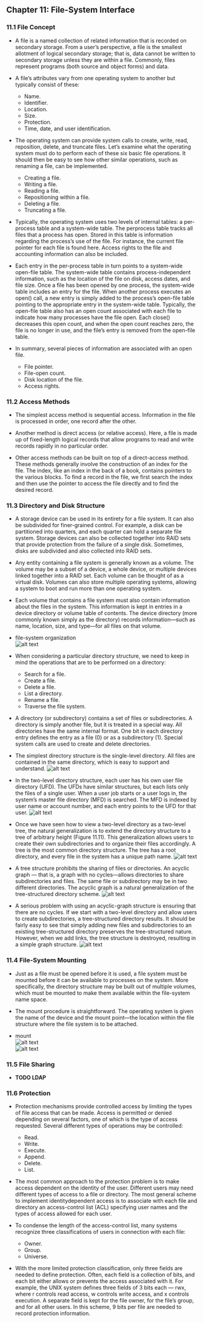 ## Chapter 11: File-System Interface

### 11.1 File Concept

- A file is a named collection of related information that is recorded on secondary storage. From a user’s perspective, a file is the smallest allotment of logical secondary storage; that is, data cannot be written to secondary storage unless they are within a file. Commonly, files represent programs (both source and object forms) and data.

- A file’s attributes vary from one operating system to another but typically consist of these:
	- Name.
	- Identifier.
	- Location.
	- Size.
	- Protection.
	- Time, date, and user identification.

- The operating system can provide system calls to create, write, read, reposition, delete, and truncate files. Let’s examine what the operating system must do to perform each of these six basic file operations. It should then be easy to see how other similar operations, such as renaming a file, can be implemented.
	- Creating a file.
	- Writing a file.
	- Reading a file.
	- Repositioning within a file.
	- Deleting a file.
	- Truncating a file.

- Typically, the operating system uses two levels of internal tables: a per-process table and a system-wide table. The perprocess table tracks all files that a process has open. Stored in this table is information regarding the process’s use of the file. For instance, the current file pointer for each file is found here. Access rights to the file and accounting information can also be included.

- Each entry in the per-process table in turn points to a system-wide open-file table. The system-wide table contains process-independent information, such as the location of the file on disk, access dates, and file size. Once a file has been opened by one process, the system-wide table includes an entry for the file. When another process executes an open() call, a new entry is simply added to the process’s open-file table pointing to the appropriate entry in the system-wide table. Typically, the open-file table also has an open count associated with each file to indicate how many processes have the file open. Each close() decreases this open count, and when the open count reaches zero, the file is no longer in use, and the file’s entry is removed from the open-file table.

- In summary, several pieces of information are associated with an open file.
	- File pointer.
	- File-open count.
	- Disk location of the file.
	- Access rights.

### 11.2 Access Methods

- The simplest access method is sequential access. Information in the file is processed in order, one record after the other.

- Another method is direct access (or relative access). Here, a file is made up of fixed-length logical records that allow programs to read and write records rapidly in no particular order.

- Other access methods can be built on top of a direct-access method. These methods generally involve the construction of an index for the file. The index, like an index in the back of a book, contains pointers to the various blocks. To find a record in the file, we first search the index and then use the pointer to access the file directly and to find the desired record.

### 11.3 Directory and Disk Structure

- A storage device can be used in its entirety for a file system. It can also be subdivided for finer-grained control. For example, a disk can be partitioned into quarters, and each quarter can hold a separate file system. Storage devices can also be collected together into RAID sets that provide protection from the failure of a single disk. Sometimes, disks are subdivided and also collected into RAID sets.

- Any entity containing a file system is generally known as a volume. The volume may be a subset of a device, a whole device, or multiple devices linked together into a RAID set. Each volume can be thought of as a virtual disk. Volumes can also store multiple operating systems, allowing a system to boot and run more than one operating system.

- Each volume that contains a file system must also contain information about the files in the system. This information is kept in entries in a device directory or volume table of contents. The device directory (more commonly known simply as the directory) records information—such as name, location, size, and type—for all files on that volume.

- file-system organization  
![alt text](img/fig_11_1_File_system_organization.PNG)  

- When considering a particular directory structure, we need to keep in mind the operations that are to be performed on a directory:
	- Search for a file.
	- Create a file.
	- Delete a file.
	- List a directory.
	- Rename a file.
	- Traverse the file system.

- A directory (or subdirectory) contains a set of files or subdirectories. A directory is simply another file, but it is treated in a special way. All directories have the same internal format. One bit in each directory entry defines the entry as a file (0) or as a subdirectory (1). Special system calls are used to create and delete directories.

- The simplest directory structure is the single-level directory. All files are contained in the same directory, which is easy to support and understand.
![alt text](img/fig_11_2_Single_level_directory.PNG)  

- In the two-level directory structure, each user has his own user file directory (UFD). The UFDs have similar structures, but each lists only the files of a single user. When a user job starts or a user logs in, the system’s master file directory (MFD) is searched. The MFD is indexed by user name or account number, and each entry points to the UFD for that user.
![alt text](img/fig_11_3_Two_level_directory.PNG)  

- Once we have seen how to view a two-level directory as a two-level tree, the natural generalization is to extend the directory structure to a tree of arbitrary height (Figure 11.11). This generalization allows users to create their own subdirectories and to organize their files accordingly. A tree is the most common directory structure. The tree has a root directory, and every file in the system has a unique path name.
![alt text](img/fig_11_4_Tree_structured_directory.PNG)  

- A tree structure prohibits the sharing of files or directories. An acyclic graph — that is, a graph with no cycles—allows directories to share subdirectories and files. The same file or subdirectory may be in two different directories. The acyclic graph is a natural generalization of the tree-structured directory scheme.
![alt text](img/fig_11_5_Acyclic_graph_directory.PNG)  

- A serious problem with using an acyclic-graph structure is ensuring that there are no cycles. If we start with a two-level directory and allow users to create subdirectories, a tree-structured directory results. It should be fairly easy to see that simply adding new files and subdirectories to an existing tree-structured directory preserves the tree-structured nature. However, when we add links, the tree structure is destroyed, resulting in a simple graph structure.
![alt text](img/fig_11_6_General_graph_directory.PNG)  

### 11.4 File-System Mounting

- Just as a file must be opened before it is used, a file system must be mounted before it can be available to processes on the system. More specifically, the directory structure may be built out of multiple volumes, which must be mounted to make them available within the file-system name space.

- The mount procedure is straightforward. The operating system is given the name of the device and the mount point—the location within the file structure where the file system is to be attached.

- mount  
![alt text](img/fig_11_7_File_system.PNG)   
![alt text](img/fig_11_8_Mount_point.PNG)   

### 11.5 File Sharing

- **TODO LDAP**

### 11.6 Protection

- Protection mechanisms provide controlled access by limiting the types of file access that can be made. Access is permitted or denied depending on several factors, one of which is the type of access requested. Several different types of operations may be controlled:
	- Read.
	- Write.
	- Execute.
	- Append.
	- Delete.
	- List.

- The most common approach to the protection problem is to make access dependent on the identity of the user. Different users may need different types of access to a file or directory. The most general scheme to implement identitydependent access is to associate with each file and directory an access-control list (ACL) specifying user names and the types of access allowed for each user.

- To condense the length of the access-control list, many systems recognize three classifications of users in connection with each file:
	- Owner.
	- Group.
	- Universe.

- With the more limited protection classification, only three fields are needed to define protection. Often, each field is a collection of bits, and each bit either allows or prevents the access associated with it. For example, the UNIX system defines three fields of 3 bits each — rwx, where r controls read access, w controls write access, and x controls execution. A separate field is kept for the file owner, for the file’s group, and for all other users. In this scheme, 9 bits per file are needed to record protection information.